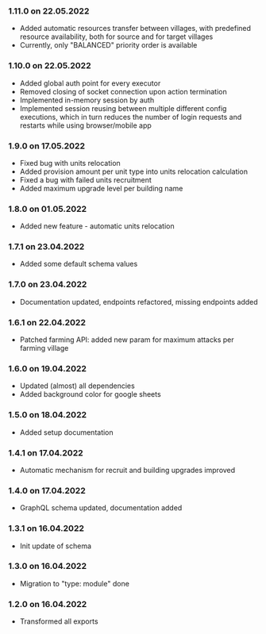 ### 1.11.0 on 22.05.2022
- Added automatic resources transfer between villages, with predefined resource availability,
  both for source and for target villages
- Currently, only "BALANCED" priority order is available

### 1.10.0 on 22.05.2022
- Added global auth point for every executor
- Removed closing of socket connection upon action termination
- Implemented in-memory session by auth
- Implemented session reusing between multiple different config executions, which in turn reduces
  the number of login requests and restarts while using browser/mobile app

### 1.9.0 on 17.05.2022
- Fixed bug with units relocation
- Added provision amount per unit type into units relocation calculation
- Fixed a bug with failed units recruitment
- Added maximum upgrade level per building name

### 1.8.0 on 01.05.2022
- Added new feature - automatic units relocation

### 1.7.1 on 23.04.2022
- Added some default schema values

### 1.7.0 on 23.04.2022
- Documentation updated, endpoints refactored, missing endpoints added

### 1.6.1 on 22.04.2022
- Patched farming API: added new param for maximum attacks per farming village

### 1.6.0 on 19.04.2022
- Updated (almost) all dependencies
- Added background color for google sheets

### 1.5.0 on 18.04.2022
- Added setup documentation

### 1.4.1 on 17.04.2022
- Automatic mechanism for recruit and building upgrades improved

### 1.4.0 on 17.04.2022
- GraphQL schema updated, documentation added

### 1.3.1 on 16.04.2022
- Init update of schema

### 1.3.0 on 16.04.2022
- Migration to "type: module" done

### 1.2.0 on 16.04.2022
- Transformed all exports
